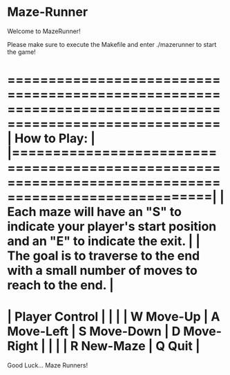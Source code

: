 # Maze-Runner
Welcome to MazeRunner!


Please make sure to execute the Makefile and enter ./mazerunner to start the game!

========================================================================================================
| How to Play:                                                                                         |
|======================================================================================================|
| Each maze will have an "S" to indicate your player's start position and an "E" to indicate the exit. |
| The goal is to traverse to the end with a small number of moves to reach to the end.                 |
========================================================================================================
|                                            Player Control                                            |
|                                                                                                      |
|                           W Move-Up | A Move-Left | S Move-Down | D Move-Right                       |
|                                                                                                      |
|                                         R New-Maze | Q Quit                                          |
========================================================================================================

Good Luck... Maze Runners!

